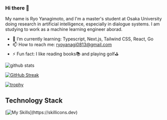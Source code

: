 ### Hi there 👋
My name is Ryo Yanagimoto, and I'm a master's student at Osaka University doing research in artificial intelligence, especially in dialogue systems. I am studying to work as a machine learning engineer aborad.
- 🌱 I’m currently learning: Typescript, Next.js, Tailwind CSS, React, Go
- 📫 How to reach me: ryoyanagi0813@gmail.com
- ⚡ Fun fact: I like reading books📚 and playing golf⛳

<!--
**ryo3568/ryo3568** is a ✨ _special_ ✨ repository because its `README.md` (this file) appears on your GitHub profile.

Here are some ideas to get you started:

- 🔭 I’m currently working on ...
- 🌱 I’m currently learning ...
- 👯 I’m looking to collaborate on ...
- 🤔 I’m looking for help with ...
- 💬 Ask me about ...
- 📫 How to reach me: ...
- 😄 Pronouns: ...
- ⚡ Fun fact: ...
-->


<img alt="github stats" src="https://github-readme-stats.vercel.app/api?username=ryo3568&show_icons=ture" />

<!-- streak -->
[![GitHub Streak](http://github-readme-streak-stats.herokuapp.com?user=ryo3568)](https://git.io/streak-stats)

[![trophy](https://github-profile-trophy.vercel.app/?username=ryo3568&column=7)](https://github.com/ryo-ma/github-profile-trophy)

## Technology Stack
[![My Skills](https://skillicons.dev/icons?i=js,html,css,c,cpp,nextjs,nodejs,py,pytorch,react,ts,)](https://skillicons.dev)
